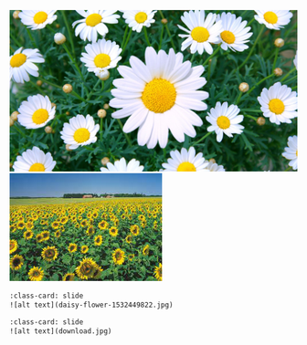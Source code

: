 ![alt text](daisy-flower-1532449822.jpg)
![alt text](download.jpg)
```{card}
:class-card: slide
![alt text](daisy-flower-1532449822.jpg)
```

```{card}
:class-card: slide
![alt text](download.jpg)
```